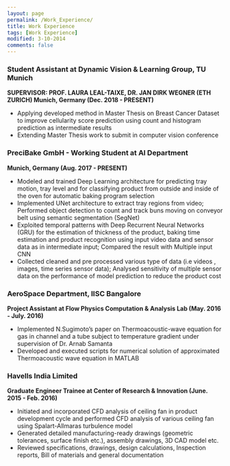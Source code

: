 ```yaml
---
layout: page
permalink: /Work_Experience/
title: Work Experience
tags: [Work Experience]
modified: 3-10-2014
comments: false
---
```


### Student Assistant at Dynamic Vision & Learning Group, TU Munich
<strong> SUPERVISOR: PROF. LAURA LEAL-TAIXE, DR. JAN DIRK WEGNER (ETH ZURICH) </strong>
<strong> Munich, Germany (Dec. 2018 - PRESENT) </strong>
- Applying developed method in Master Thesis on Breast Cancer Dataset to improve cellularity score prediction using count and histogram prediction as intermediate results
- Extending Master Thesis work to submit in computer vision conference

### PreciBake GmbH - Working Student at AI Department
<strong> Munich, Germany (Aug. 2017 - PRESENT) </strong>
- Modeled and trained Deep Learning architecture for predicting tray motion, tray level and for classifying product from outside and inside of the oven for automatic baking program selection
- Implemented UNet architecture to extract tray regions from video; Performed object detection to count and track buns moving on conveyor belt using semantic segmentation (SegNet)
- Exploited temporal patterns with Deep Recurrent Neural Networks (GRU) for the estimation of thickness of the product, baking time estimation and product recognition using input video data and sensor data as in intermediate input; Compared the result with Multiple input CNN
- Collected cleaned and pre processed various type of data (i.e videos , images, time series sensor data); Analysed sensitivity of multiple sensor data on the performance of model prediction to reduce the product cost
### AeroSpace Department, IISC Bangalore
<strong> Project Assistant at Flow Physics Computation & Analysis Lab (May. 2016 - July. 2016) </strong>
- Implemented N.Sugimoto’s paper on Thermoacoustic-wave equation for gas in channel and a tube subject to temperature gradient under supervision of Dr. Arnab Samanta
- Developed and executed scripts for numerical solution of approximated Thermoacoustic wave equation in MATLAB

### Havells India Limited
<strong> Graduate Engineer Trainee at Center of Research & Innovation (June. 2015 - Feb. 2016) </strong>
- Initiated and incorporated CFD analysis of ceiling fan in product development cycle and performed CFD analysis of various ceiling fan using Spalart-Allmaras turbulence model
- Generated detailed manufacturing-ready drawings (geometric tolerances, surface finish etc.), assembly drawings, 3D CAD model etc.
- Reviewed specifications, drawings, design calculations, Inspection reports, Bill of materials and general documentation
